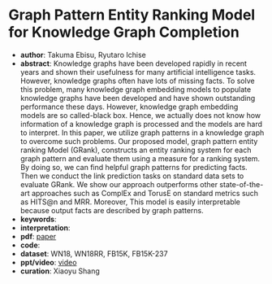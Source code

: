 # Graph Pattern Entity Ranking Model for Knowledge Graph Completion
* **author**: Takuma Ebisu, Ryutaro Ichise
* **abstract**: Knowledge graphs have been developed rapidly in recent years and shown their usefulness for many artificial intelligence tasks. However, knowledge graphs often have lots of missing facts. To solve this problem, many knowledge graph embedding models to populate knowledge graphs have been developed and have shown outstanding performance these days. However, knowledge graph embedding models are so called-black box. Hence, we actually does not know how information of a knowledge graph is processed and the models are hard to interpret. In this paper, we utilize graph patterns in a knowledge graph to overcome such problems. Our proposed model, graph pattern entity ranking Model (GRank), constructs an entity ranking system for each graph pattern and evaluate them using a measure for a ranking system. By doing so, we can find helpful graph patterns for predicting facts. Then we conduct the link prediction tasks on standard data sets to evaluate GRank. We show our approach outperforms other state-of-the-art approaches such as ComplEx and TorusE on standard metrics such as HITS@n and MRR. Moreover, This model is easily interpretable because output facts are described by graph patterns.
* **keywords**: 
* **interpretation**: 
* **pdf**: [paper]((https://www.aclweb.org/anthology/N19-1104.pdf))
* **code**: 
* **dataset**: WN18, WN18RR, FB15K, FB15K-237
* **ppt/video**: [video](https://vimeo.com/353483121)
* **curation**: Xiaoyu Shang
